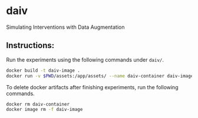# daiv
Simulating Interventions with Data Augmentation

## Instructions:

Run the experiments using the following commands under `daiv/`.
```bash
docker build -t daiv-image .
docker run -v $PWD/assets:/app/assets/ --name daiv-container daiv-image
```

To delete docker artifacts after finishing experiments, run the following commands.
```bash
docker rm daiv-container
docker image rm -f daiv-image
```